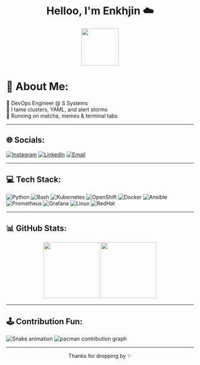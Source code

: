 <h1 align="center">
  Helloo, I'm Enkhjin ☁️
</h1>

<p align="center">
  <img src="https://media.tenor.com/tkhBN6TlHkoAAAAi/bttv-rolling-cat.gif" width="100px">
</p>

# 💫 About Me:
🚀 DevOps Engineer @ S Systems  
🐧 I tame clusters, YAML, and alert storms  
🍵 Running on matcha, memes & terminal tabs  

---

## 🌐 Socials:
[![Instagram](https://img.shields.io/badge/Instagram-%23E4405F.svg?logo=Instagram&logoColor=white)](https://www.instagram.com/ennjig/) 
[![LinkedIn](https://img.shields.io/badge/LinkedIn-%230077B5.svg?logo=linkedin&logoColor=white)](https://www.linkedin.com/in/enkhjin-telenged-a9a5a8271/)
[![Email](https://img.shields.io/badge/Gmail-D14836?logo=gmail&logoColor=white)](mailto:enkhjin.t@ssystems.mn)

---

## 💻 Tech Stack:
![Python](https://img.shields.io/badge/python-3670A0?style=for-the-badge&logo=python&logoColor=ffdd54)
![Bash](https://img.shields.io/badge/bash-%23121011.svg?style=for-the-badge&logo=gnubash&logoColor=white)
![Kubernetes](https://img.shields.io/badge/kubernetes-%23326ce5.svg?style=for-the-badge&logo=kubernetes&logoColor=white)
![OpenShift](https://img.shields.io/badge/OpenShift-%23EE0000.svg?style=for-the-badge&logo=redhatopenshift&logoColor=white)
![Docker](https://img.shields.io/badge/docker-%230db7ed.svg?style=for-the-badge&logo=docker&logoColor=white)
![Ansible](https://img.shields.io/badge/ansible-%231A1918.svg?style=for-the-badge&logo=ansible&logoColor=white)
![Prometheus](https://img.shields.io/badge/Prometheus-E6522C?style=for-the-badge&logo=Prometheus&logoColor=white)
![Grafana](https://img.shields.io/badge/grafana-%23F46800.svg?style=for-the-badge&logo=grafana&logoColor=white)
![Linux](https://img.shields.io/badge/linux-%23000.svg?style=for-the-badge&logo=linux&logoColor=white)
![RedHat](https://img.shields.io/badge/redhat-%23EE0000.svg?style=for-the-badge&logo=redhat&logoColor=white)

---

## 📊 GitHub Stats:
<div align="center">
  <img src="https://github-readme-stats.vercel.app/api?username=Enkjin&theme=rose&show_icons=true&count_private=true&hide_border=false" height="150" />
  <img src="https://github-readme-stats.vercel.app/api/top-langs/?username=Enkjin&layout=compact&theme=rose&hide_border=false" height="150" />
</div>

---

## 🕹️ Contribution Fun:
<img src="https://raw.githubusercontent.com/Enkjin/Enkjin/output/snake.svg" alt="Snake animation" />

<picture>
  <source media="(prefers-color-scheme: dark)" srcset="https://raw.githubusercontent.com/Enkjin/Enkjin/output/pacman-contribution-graph-dark.svg">
  <source media="(prefers-color-scheme: light)" srcset="https://raw.githubusercontent.com/Enkjin/Enkjin/output/pacman-contribution-graph.svg">
  <img alt="pacman contribution graph" src="https://raw.githubusercontent.com/Enkjin/Enkjin/output/pacman-contribution-graph.svg">
</picture>

---

<p align="center">Thanks for dropping by ✨</p>
